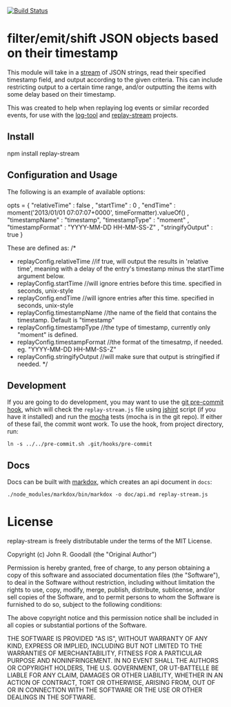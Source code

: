 [![Build Status](https://travis-ci.org/ornl-visual-analytics/replay-stream.png?branch=master)](https://travis-ci.org/ornl-visual-analytics/replay-stream)


# filter/emit/shift JSON objects based on their timestamp

This module will take in a [stream](http://nodejs.org/docs/latest/api/stream.html) of JSON strings, read their specified timestamp field, and output according to the given criteria.  This can include restricting output to a certain time range, and/or outputting the items with some delay based on their timestamp.

This was created to help when replaying log events or similar recorded events, for use with the [log-tool](https://github.com/ornl-situ/log-tool) and [replay-stream](https://github.com/ornl-situ/replay-stream) projects.


## Install

npm install replay-stream


## Configuration and Usage

The following is an example of available options:

  opts = {
    "relativeTime" : false ,
    "startTime" : 0 ,
    "endTime" : moment('2013/01/01 07:07:07+0000', timeFormatter).valueOf() ,
    "timestampName" : "timestamp", 
    "timestampType" : "moment" ,
    "timestampFormat" : "YYYY-MM-DD HH-MM-SS-Z" ,
    "stringifyOutput" : true
  }

These are defined as:
/*
 *  replayConfig.relativeTime      //if true, will output the results in 'relative time', meaning with a delay of the entry's timestamp minus the startTime argument below.
 *  replayConfig.startTime         //will ignore entries before this time.  specified in seconds, unix-style
 *  replayConfig.endTime           //will ignore entries after this time.  specified in seconds, unix-style
 *  replayConfig.timestampName     //the name of the field that contains the timestamp.  Default is "timestamp"
 *  replayConfig.timestampType     //the type of timestamp, currently only "moment" is defined.
 *  replayConfig.timestampFormat   //the format of the timesatmp, if needed.  eg. "YYYY-MM-DD HH-MM-SS-Z"
 *  replayConfig.stringifyOutput   //will make sure that output is stringified if needed.
 */


## Development

If you are going to do development, you may want to use the [git pre-commit hook](http://git-scm.com/book/en/Customizing-Git-Git-Hooks), which will check the `replay-stream.js` file using [jshint](https://github.com/jshint/jshint) script (if you have it installed) and run the [mocha](visionmedia.github.com/mocha/) tests (mocha is in the git repo). If either of these fail, the commit wont work. To use the hook, from project directory, run:

    ln -s ../../pre-commit.sh .git/hooks/pre-commit


## Docs

Docs can be built with [markdox](http://cbou.github.com/markdox/), which creates an api document in `docs`:

    ./node_modules/markdox/bin/markdox -o doc/api.md replay-stream.js
    

# License

replay-stream is freely distributable under the terms of the MIT License.

Copyright (c) John R. Goodall (the "Original Author")

Permission is hereby granted, free of charge, to any person obtaining a copy of this software and associated documentation files (the "Software"), to deal in the Software without restriction, including without limitation the rights to use, copy, modify, merge, publish, distribute, sublicense, and/or sell copies of the Software, and to permit persons to whom the Software is furnished to do so, subject to the following conditions:
 
The above copyright notice and this permission notice shall be included in all copies or substantial portions of the Software.

THE SOFTWARE IS PROVIDED "AS IS", WITHOUT WARRANTY OF ANY KIND, EXPRESS OR IMPLIED, INCLUDING BUT NOT LIMITED TO THE WARRANTIES OF MERCHANTABILITY, FITNESS FOR A PARTICULAR PURPOSE AND NONINFRINGEMENT. IN NO EVENT SHALL THE AUTHORS OR COPYRIGHT HOLDERS, THE U.S. GOVERNMENT, OR UT-BATTELLE BE LIABLE FOR ANY CLAIM, DAMAGES OR OTHER LIABILITY, WHETHER IN AN ACTION OF CONTRACT, TORT OR OTHERWISE, ARISING FROM, OUT OF OR IN CONNECTION WITH THE SOFTWARE OR THE USE OR OTHER DEALINGS IN THE SOFTWARE.
